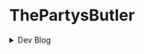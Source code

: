 # ThePartysButler

<details>
<summary>Dev Blog</summary>
<details>
<summary>Entry 0: Roll a ball</summary>
placeholder
</details>

</details>